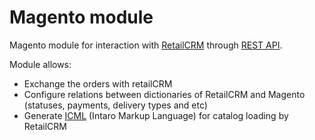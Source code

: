 Magento module
==============

Magento module for interaction with [RetailCRM](http://www.retailcrm.ru) through [REST API](http://retailcrm.ru/docs/Разработчики).

Module allows:

* Exchange the orders with retailCRM
* Configure relations between dictionaries of RetailCRM and Magento (statuses, payments, delivery types and etc)
* Generate [ICML](http://docs.retailcrm.ru/index.php?n=Разработчики.ФорматICML) (Intaro Markup Language) for catalog loading by RetailCRM

